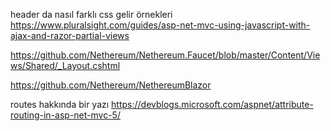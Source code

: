 ﻿header da nasıl farklı css gelir örnekleri https://www.pluralsight.com/guides/asp-net-mvc-using-javascript-with-ajax-and-razor-partial-views

https://github.com/Nethereum/Nethereum.Faucet/blob/master/Content/Views/Shared/_Layout.cshtml

https://github.com/Nethereum/NethereumBlazor

routes hakkında bir yazı https://devblogs.microsoft.com/aspnet/attribute-routing-in-asp-net-mvc-5/